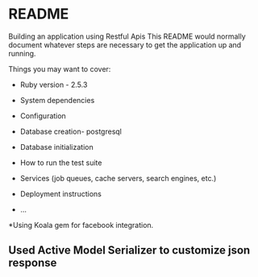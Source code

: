 # README

Building an application using Restful Apis
This README would normally document whatever steps are necessary to get the
application up and running.

Things you may want to cover:

* Ruby version - 2.5.3

* System dependencies

* Configuration

* Database creation- postgresql

* Database initialization

* How to run the test suite

* Services (job queues, cache servers, search engines, etc.)

* Deployment instructions

* ...

*Using Koala gem for facebook integration.


## Used Active Model Serializer to customize json response
